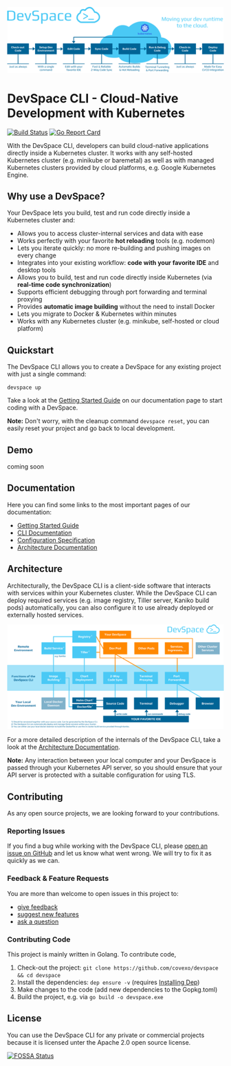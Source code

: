 ![DevSpace Workflow](docs/website/static/img/header-readme.svg)

# DevSpace CLI - Cloud-Native Development with Kubernetes
[![Build Status](https://travis-ci.org/covexo/devspace.svg?branch=master)](https://travis-ci.org/covexo/devspace)
[![Go Report Card](https://goreportcard.com/badge/github.com/covexo/devspace)](https://goreportcard.com/report/github.com/covexo/devspace)

With the DevSpace CLI, developers can build cloud-native applications directly inside a Kubernetes cluster. It works with any self-hosted Kubernetes cluster (e.g. minikube or baremetal) as well as with managed Kubernetes clusters provided by cloud platforms, e.g. Google Kubernetes Engine.

## Why use a DevSpace?
Your DevSpace lets you build, test and run code directly inside a Kubernetes cluster and:
- Allows you to access cluster-internal services and data with ease
- Works perfectly with your favorite **hot reloading** tools (e.g. nodemon)
- Lets you iterate quickly: no more re-building and pushing images on every change
- Integrates into your existing workflow: **code with your favorite IDE** and desktop tools
- Allows you to build, test and run code directly inside Kubernetes (via **real-time code synchronization**)
- Supports efficient debugging through port forwarding and terminal proxying
- Provides **automatic image building** without the need to install Docker
- Lets you migrate to Docker & Kubernetes within minutes
- Works with any Kubernetes cluster (e.g. minikube, self-hosted or cloud platform)

## Quickstart
The DevSpace CLI allows you to create a DevSpace for any existing project with just a single command:
```
devspace up
```
Take a look at the [Getting Started Guide](https://devspace.covexo.com/docs/getting-started/quickstart.html) on our documentation page to start coding with a DevSpace.

**Note:** Don't worry, with the cleanup command `devspace reset`, you can easily reset your project and go back to local development.

## Demo
coming soon

## Documentation
Here you can find some links to the most important pages of our documentation:
- [Getting Started Guide](https://devspace.covexo.com/docs/getting-started/quickstart.html)
- [CLI Documentation](https://devspace.covexo.com/docs/cli/init.html)
- [Configuration Specification](https://devspace.covexo.com/docs/configuration/dockerfile.html)
- [Architecture Documentation](https://devspace.covexo.com/docs/advanced/architecture.html)

## Architecture
Architecturally, the DevSpace CLI is a client-side software that interacts with services within your Kubernetes cluster. While the DevSpace CLI can deploy required services (e.g. image registry, Tiller server, Kaniko build pods) automatically, you can also configure it to use already deployed or externally hosted services.

![DevSpace CLI Architecture](docs/website/static/img/devspace-architecture.svg)

For a more detailed description of the internals of the DevSpace CLI, take a look at the [Architecture Documentation](https://devspace.covexo.com/docs/advanced/architecture.html).

**Note:** Any interaction between your local computer and your DevSpace is passed through your Kubernetes API server, so you should ensure that your API server is protected with a suitable configuration for using TLS.

## Contributing
As any open source projects, we are looking forward to your contributions.

### Reporting Issues
If you find a bug while working with the DevSpace CLI, please [open an issue on GitHub](https://github.com/covexo/devspace/issues/new?labels=kind%2Fbug&title=Bug:) and let us know what went wrong. We will try to fix it as quickly as we can.

### Feedback & Feature Requests
You are more than welcome to open issues in this project to:
- [give feedback](https://github.com/covexo/devspace/issues/new?labels=kind%2Ffeedback&title=Feedback:)
- [suggest new features](https://github.com/covexo/devspace/issues/new?labels=kind%2Ffeature&title=Feature%20Request:)
- [ask a question](https://github.com/covexo/devspace/issues/new?labels=kind%2Fquestion&title=Question:)

### Contributing Code
This project is mainly written in Golang. To contribute code,
1. Check-out the project: `git clone https://github.com/covexo/devspace && cd devspace`
2. Install the dependencies: `dep ensure -v` (requires [Installing Dep](https://golang.github.io/dep/docs/installation.html))
3. Make changes to the code (add new dependencies to the Gopkg.toml)
4. Build the project, e.g. via `go build -o devspace.exe`

## License
You can use the DevSpace CLI for any private or commercial projects because it is licensed unter the Apache 2.0 open source license.

[![FOSSA Status](https://app.fossa.io/api/projects/git%2Bgithub.com%2Fcovexo%2Fdevspace.svg?type=large)](https://app.fossa.io/projects/git%2Bgithub.com%2Fcovexo%2Fdevspace?ref=badge_large)
